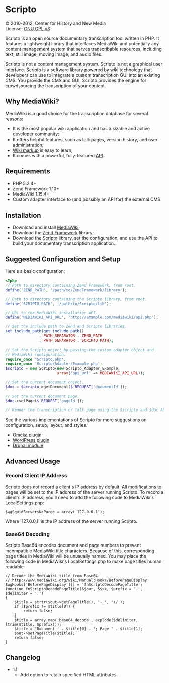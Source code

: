 Scripto
=============

&copy; 2010-2012, Center for History and New Media  
License: [GNU GPL v3](http://www.gnu.org/licenses/gpl-3.0.txt)

Scripto is an open source documentary transcription tool written in PHP. It 
features a lightweight library that interfaces MediaWiki and potentially any 
content management system that serves transcribable resources, including text, 
still image, moving image, and audio files.

Scripto is not a content management system. Scripto is not a graphical user 
interface. Scripto is a software library powered by wiki technology that 
developers can use to integrate a custom transcription GUI into an existing CMS. 
You provide the CMS and GUI; Scripto provides the engine for crowdsourcing the 
transcription of your content.

Why MediaWiki?
-------------

MediaWiki is a good choice for the transcription database for several reasons:

* It is the most popular wiki application and has a sizable and active developer community;
* It offers helpful features, such as talk pages, version history, and user administration;
* [Wiki markup](http://en.wikipedia.org/wiki/Help:Wiki_markup) is easy to learn;
* It comes with a powerful, fully-featured [API](http://www.mediawiki.org/wiki/API).

Requirements
-------------

* PHP 5.2.4+
* Zend Framework 1.10+
* MediaWiki 1.15.4+
* Custom adapter interface to (and possibly an API for) the external CMS

Installation
-------------

* Download and install [MediaWiki](http://www.mediawiki.org/wiki/MediaWiki);
* Download the [Zend Framework](http://framework.zend.com/) library;
* Download the [Scripto](https://github.com/chnm/Scripto) library, set the 
  configuration, and use the API to build your documentary transcription 
  application.

Suggested Configuration and Setup
-------------

Here's a basic configuration:

```php
<?php
// Path to directory containing Zend Framework, from root.
define('ZEND_PATH', '/path/to/ZendFramework/library');

// Path to directory containing the Scripto library, from root.
define('SCRIPTO_PATH', '/path/to/Scripto/lib');

// URL to the MediaWiki installation API.
define('MEDIAWIKI_API_URL', 'http://example.com/mediawiki/api.php');

// Set the include path to Zend and Scripto libraries.
set_include_path(get_include_path() 
               . PATH_SEPARATOR . ZEND_PATH 
               . PATH_SEPARATOR . SCRIPTO_PATH);

// Set the Scripto object by passing the custom adapter object and 
// MediaWiki configuration.
require_once 'Scripto.php';
require_once 'Scripto/Adapter/Example.php';
$scripto = new Scripto(new Scripto_Adapter_Example, 
                       array('api_url' => MEDIAWIKI_API_URL));

// Set the current document object.
$doc = $scripto->getDocument($_REQUEST['documentId']);
  
// Set the current document page.
$doc->setPage($_REQUEST['pageId']);

// Render the transcription or talk page using the $scripto and $doc APIs.
```

See the various implementations of Scripto for more suggestions on configuration, 
setup, layout, and styles.

* [Omeka plugin](https://github.com/omeka/plugin-Scripto)
* [WordPress plugin](https://github.com/chnm/scripto-wordpress-plugin)
* [Drupal module](https://github.com/chnm/scripto-drupal-module)

Advanced Usage
-------------

### Record Client IP Address

Scripto does not record a client's IP address by default. All modifications to 
pages will be set to the IP address of the server running Scripto. To record a 
client's IP address, you'll need to add the following code to MediaWiki's 
LocalSettings.php:

```
$wgSquidServersNoPurge = array('127.0.0.1');
```

Where '127.0.0.1' is the IP address of the server running Scripto.

### Base64 Decoding

Scripto Base64 encodes document and page numbers to prevent incompatible 
MediaWiki title characters. Because of this, corresponding page titles in 
MediaWiki will be unusually named. You may place the following code in 
MediaWiki's LocalSettings.php to make page titles human readable:

```
// Decode the MediaWiki title from Base64.
// http://www.mediawiki.org/wiki/Manual:Hooks/BeforePageDisplay
$wgHooks['BeforePageDisplay'][] = 'fnScriptoDecodePageTitle';
function fnScriptoDecodePageTitle(&$out, &$sk, $prefix = '.', $delimiter = '.')
{
    $title = strtr($out->getPageTitle(), '-_', '+/');
    if ($prefix != $title[0]) {
        return false;
    }
    $title = array_map('base64_decode', explode($delimiter, ltrim($title, $prefix)));
    $title = 'Document ' . $title[0] . '; Page ' . $title[1];
    $out->setPageTitle($title);
    return false;
}
```

Changelog
-------------

* 1.1
   * Add option to retain specified HTML attributes.
